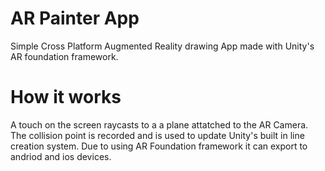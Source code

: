 # AR Painter App
 Simple Cross Platform Augmented Reality drawing App made with Unity's AR foundation framework.
# How it works
 A touch on the screen raycasts to a a plane attatched to the AR Camera. The collision point is recorded and is used to update Unity's built in line creation system. Due to using AR Foundation framework it can export to andriod and ios devices.
